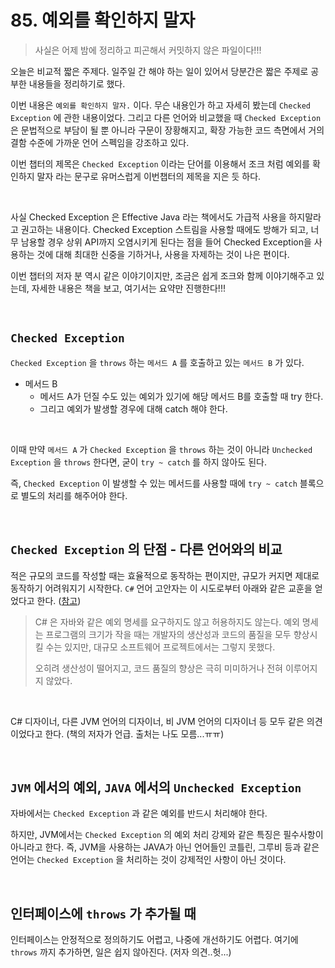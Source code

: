 # 85. 예외를 확인하지 말자

> 사실은 어제 밤에 정리하고 피곤해서 커밋하지 않은 파일이다!!!

오늘은 비교적 짧은 주제다. 일주일 간 해야 하는 일이 있어서 당분간은 짧은 주제로 공부한 내용들을 정리하기로 했다.<br>

이번 내용은 `예외를 확인하지 말자.` 이다. 무슨 내용인가 하고 자세히 봤는데 `Checked Exception` 에 관한 내용이었다. 그리고 다른 언어와 비교했을 때 `Checked Exception` 은 문법적으로 부담이 될 뿐 아니라 구문이 장황해지고, 확장 가능한 코드 측면에서 거의 결함 수준에 가까운 언어 스펙임을 강조하고 있다.<br>

이번 챕터의 제목은 `Checked Exception` 이라는 단어를 이용해서 조크 처럼 예외를 확인하지 말자 라는 문구로 유머스럽게 이번챕터의 제목을 지은 듯 하다.<br>

<br>

사실 Checked Exception 은 Effective Java 라는 책에서도 가급적 사용을 하지말라고 권고하는 내용이다. Checked Exception 스트림을 사용할 때에도 방해가 되고, 너무 남용할 경우 상위 API까지 오염시키게 된다는 점을 들어 Checked Exception을 사용하는 것에 대해 최대한 신중을 기하거나, 사용을 자제하는 것이 나은 편이다.<br>

이번 챕터의 저자 분 역시 같은 이야기이지만, 조금은 쉽게 조크와 함께 이야기해주고 있는데, 자세한 내용은 책을 보고, 여기서는 요약만 진행한다!!!<br>

<br>

## `Checked Exception`

`Checked Exception` 을 `throws` 하는 `메서드 A` 를 호출하고 있는 `메서드 B` 가 있다. 

- 메서드 B
  - 메서드 A가 던질 수도 있는 예외가 있기에 해당 메서드 B를 호출할 때 try 한다.
  - 그리고 예외가 발생할 경우에 대해 catch 해야 한다. 

<br>

이때 만약 `메서드 A` 가 `Checked Exception` 을 `throws` 하는 것이 아니라 `Unchecked Exception` 을 `throws` 한다면, 굳이 `try ~ catch` 를 하지 않아도 된다. <br>

즉, `Checked Exception` 이 발생할 수 있는 메서드를 사용할 때에 `try ~ catch` 블록으로 별도의 처리를 해주어야 한다.<br>

<br>

## `Checked Exception` 의 단점 - 다른 언어와의 비교

적은 규모의 코드를 작성할 때는 효율적으로 동작하는 편이지만, 규모가 커지면 제대로 동작하기 어려워지기 시작한다. `C#` 언어 고안자는 이 시도로부터 아래와 같은 교훈을 얻었다고 한다. ([참고](http://oreil.ly/rCT18))<br>

> C# 은 자바와 같은 예외 명세를 요구하지도 않고 허용하지도 않는다. 예외 명세는 프로그램의 크기가 작을 때는 개발자의 생산성과 코드의 품질을 모두 향상시킬 수는 있지만, 대규모 소프트웨어 프로젝트에서는 그렇지 못했다.<br>
>
> 오히려 생산성이 떨어지고, 코드 품질의 향상은 극히 미미하거나 전혀 이루어지지 않았다.<br>

<br>

C# 디자이너, 다른 JVM 언어의 디자이너, 비 JVM 언어의 디자이너 등 모두 같은 의견이었다고 한다. (책의 저자가 언급. 출처는 나도 모름...ㅠㅠ)<br>

<br>

## `JVM` 에서의 예외, `JAVA` 에서의 `Unchecked Exception`

자바에서는 `Checked Exception` 과 같은 예외를 반드시 처리해야 한다.<br>

하지만, JVM에서는 `Checked Exception` 의 예외 처리 강제와 같은 특징은 필수사항이 아니라고 한다. 즉, JVM을 사용하는 JAVA가 아닌 언어들인 코틀린, 그루비 등과 같은 언어는 `Checked Exception` 을 처리하는 것이 강제적인 사항이 아닌 것이다.<br>

<br>

## 인터페이스에 `throws` 가 추가될 때

인터페이스는 안정적으로 정의하기도 어렵고, 나중에 개선하기도 어렵다. 여기에 `throws` 까지 추가하면, 일은 쉽지 않아진다. (저자 의견..헛...)<br>

<br>











